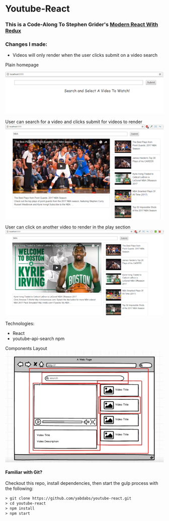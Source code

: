 # Youtube-React

### This is a Code-Along To Stephen Grider's [Modern React With Redux](https://www.udemy.com/react-redux/learn/v4/overview)

### Changes I made:
* Videos will only render when the user clicks submit on a video search

Plain homepage

![search home-page](./images/homepage.PNG)

User can search for a video and clicks submit for videos to render
![nba-search](./images/nba-search.PNG)

User can click on another video to render in the play section
![video-click](./images/video-click.PNG)

Technologies:
* React
* youtube-api-search npm


Components Layout
![component layout](./images/component-layout.PNG)


#### Familiar with Git?
Checkout this repo, install dependencies, then start the gulp process with the following:

```
> git clone https://github.com/yabdabs/youtube-react.git
> cd youtube-react
> npm install
> npm start
```
